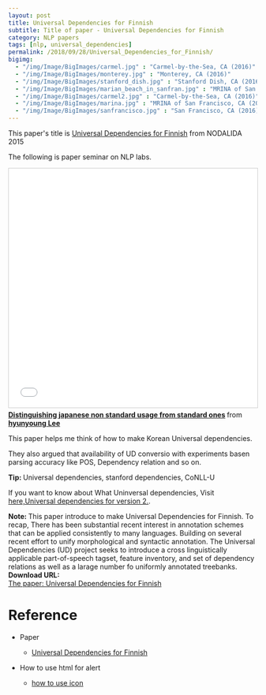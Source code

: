```yaml
---
layout: post
title: Universal Dependencies for Finnish
subtitle: Title of paper - Universal Dependencies for Finnish
category: NLP papers
tags: [nlp, universal_dependencies]
permalink: /2018/09/28/Universal_Dependencies_for_Finnish/
bigimg: 
  - "/img/Image/BigImages/carmel.jpg" : "Carmel-by-the-Sea, CA (2016)"
  - "/img/Image/BigImages/monterey.jpg" : "Monterey, CA (2016)"
  - "/img/Image/BigImages/stanford_dish.jpg" : "Stanford Dish, CA (2016)"
  - "/img/Image/BigImages/marian_beach_in_sanfran.jpg" : "MRINA of San Francisco, CA (2016)"
  - "/img/Image/BigImages/carmel2.jpg" : "Carmel-by-the-Sea, CA (2016)"
  - "/img/Image/BigImages/marina.jpg" : "MRINA of San Francisco, CA (2016)"
  - "/img/Image/BigImages/sanfrancisco.jpg" : "San Francisco, CA (2016)"
---
```


This paper's title is [Universal Dependencies for Finnish](http://www.aclweb.org/anthology/W15-1821) from NODALIDA 
2015

The following is paper seminar on NLP labs.

<iframe src="//www.slideshare.net/slideshow/embed_code/key/oKiTrIuvjAWn6V" width="595" height="485" frameborder="0" marginwidth="0" marginheight="0" scrolling="no" style="border:1px solid #CCC; border-width:1px; margin-bottom:5px; max-width: 100%;" allowfullscreen> </iframe> <div style="margin-bottom:5px"> <strong> <a href="//www.slideshare.net/HyunYoungLee3/distinguishing-japanese-non-standard-usage-from-standard-ones" title="Distinguishing japanese non standard usage from standard ones" target="_blank">Distinguishing japanese non standard usage from standard ones</a> </strong> from <strong><a href="https://www.slideshare.net/HyunYoungLee3" target="_blank">hyunyoung Lee</a></strong> </div>

This paper helps me think of how to make Korean Universal dependencies.

They also argued that availability of UD conversio with experiments basen parsing accuracy like POS, Dependency relation and so on.

<div class="alert alert-success" role="alert"><i class="fa fa-check-square-o"></i> <b>Tip: </b>
Universal dependencies, stanford dependencies, CoNLL-U
</div>

If you want to know about What Uninversal dependencies, Visit [here,Universal dependencies for version 2.](http://universaldependencies.org/).

<div class="alert alert-info" role="alert"><i class="fa fa-info-circle"></i> <b>Note: </b>
This paper introduce to make Universal Dependencies for Finnish. To recap, There has been substantial recent interest in annotation schemes that can be applied consistently to many languages. Building on several recent effort to unify morphological and syntactic annotation. The Universal Dependencies (UD) project seeks to introduce a cross linguistically applicable part-of-speech tagset, feature inventory, and set of dependency relations as well as a larage number fo uniformly annotated treebanks. 
</div>
  
  
<div class="alert alert-success" role="alert"><i class="fa fa-paperclip fa-lg"></i> <b>Download URL: </b><br>
  <a href="http://www.aclweb.org/anthology/W15-1821">The paper: Universal Dependencies for Finnish</a>
</div>

# Reference 

- Paper 
  - [Universal Dependencies for Finnish](http://www.aclweb.org/anthology/W15-1821)
 
- How to use html for alert
  - [how to use icon](http://idratherbewriting.com/documentation-theme-jekyll/mydoc_icons.html) 

